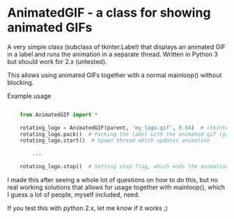 AnimatedGIF - a class for showing animated GIFs
========================

A very simple class (subclass of tkinter.Label) that displays an animated GIF in 
a label and runs the animation in a separate thread. Written in Python 3 but should work
for 2.x (untested).

This allows using animated GIFs together with a normal mainloop() without blocking.

Example usage

```python

    from AnimatedGIF import *
  
    rotating_logo = AnimatedGIF(parent, 'my_logo.gif', 0.04)  # (tkinter.parent, filename, delay between frames)
  	rotating_logo.pack()  # Packing the label with the animated gif (grid works just as well)
  	rotating_logo.start()  # Spawn thread which updates animation
  	
  		...
    
    rotating_logo.stop()  # Setting stop flag, which ends the animation
```

I made this after seeing a whole lot of questions on how to do this, but no real working solutions that allows
for usage together with mainloop(), which I guess a lot of people, myself included, need.

If you test this with python 2.x, let me know if it works ;)
